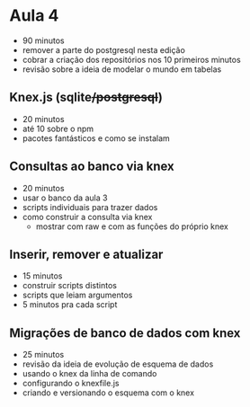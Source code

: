 # Aula 4

- 90 minutos
- remover a parte do postgresql nesta edição
- cobrar a criação dos repositórios nos 10 primeiros minutos
- revisão sobre a ideia de modelar o mundo em tabelas

## Knex.js (sqlite~~/postgresql~~)

- 20 minutos
- até 10 sobre o npm
- pacotes fantásticos e como se instalam

## Consultas ao banco via knex

- 20 minutos
- usar o banco da aula 3
- scripts individuais para trazer dados
- como construir a consulta via knex
  - mostrar com raw e com as funções do próprio knex

## Inserir, remover e atualizar

- 15 minutos
- construir scripts distintos
- scripts que leiam argumentos
- 5 minutos pra cada script

## Migrações de banco de dados com knex

- 25 minutos 
- revisão da ideia de evolução de esquema de dados
- usando o knex da linha de comando
- configurando o knexfile.js
- criando e versionando o esquema com o knex
